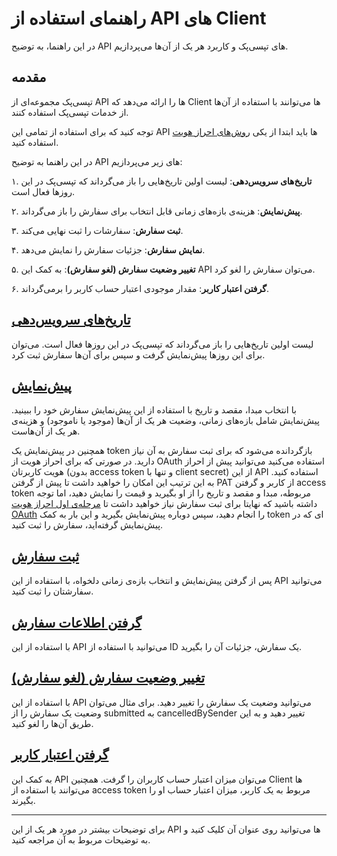 # راهنمای استفاده از API های Client

در این راهنما، به توضیح
API
های تپسی‌پک و کاربرد هر یک از آن‌ها می‌پردازیم.

## مقدمه

تپسی‌پک مجموعه‌ای از
API
ها را ارائه می‌دهد که
Client
ها می‌توانند با استفاده از آن‌ها از خدمات تپسی‌پک استفاده کنند.

توجه کنید که برای استفاده از تمامی این
API
ها باید ابتدا از یکی 
[روش‌های احراز هویت](./authorization/README.fa.md)
استفاده کنید.

در این راهنما به توضیح
API
های زیر می‌پردازیم:

۱. **تاریخ‌های سرویس‌دهی**:
لیست اولین تاریخ‌هایی را باز می‌گرداند که تپسی‌پک در این روزها فعال است.

۲. **پیش‌نمایش**: 
هزینه‌ی بازه‌های زمانی قابل انتخاب برای سفارش را باز می‌گرداند.

۳. **ثبت سفارش**: 
سفارشات را ثبت نهایی می‌کند.

۴. **نمایش سفارش**:
جزئیات سفارش را نمایش می‌دهد.

۵. **تغییر وضعیت سفارش (لغو سفارش)**:
به کمک این
API
می‌توان سفارش را لغو کرد.

۶. **گرفتن اعتبار کاربر**:
مقدار موجودی اعتبار حساب کاربر را برمی‌گرداند.

## [تاریخ‌های سرویس‌دهی](time/README.fa.md#سرویس-تپسی‌پک-api-تاریخ‌های-سرویس‌دهی)

لیست اولین تاریخ‌هایی را باز می‌گرداند که تپسی‌پک در این روزها فعال است.
می‌توان برای این روزها پیش‌نمایش گرفت و سپس برای آن‌ها سفارش ثبت کرد.

## [پیش‌نمایش](order/README.fa.md#پیش‌نمایش)

با انتخاب مبدا، مقصد و تاریخ با استفاده از این
پیش‌نمایش سفارش خود را ببینید.
پیش‌نمایش شامل بازه‌های زمانی، وضعیت هر یک از آن‌ها
(موجود یا ناموجود)
و هزینه‌ی هر یک از آن‌هاست.

همچنین در پیش‌نمایش یک
token
بازگردانده می‌شود که برای ثبت سفارش به آن نیاز دارید.
در صورتی که برای احراز هویت از
OAuth
استفاده می‌کنید می‌توانید پیش از احراز هویت کاربرتان
(بدون
access token
و تنها با
client secret)
از این
API
استفاده کنید. به این ترتیب این امکان را خواهید داشت تا پیش از گرفتن 
PAT
از کاربر و گرفتن
access token 
مربوطه، مبدا و مقصد و تاریخ را از او بگیرید و قیمت را نمایش دهید، اما توجه داشته باشید که نهایتا برای ثبت سفارش نیاز خواهید داشت تا
[مرحله‌ی اول احراز هویت OAuth](../authorization/oauth/README.fa.md#۱-ساخت-personal-access-token-pat)
را انجام دهید، سپس دوباره پیش‌نمایش بگیرید و این بار به کمک
token
ای که در پیش‌نمایش گرفته‌اید، سفارش را ثبت کنید.


## [ثبت سفارش](order/README.fa.md#ثبت-سفارش)

پس از گرفتن پیش‌نمایش و انتخاب بازه‌ی زمانی دلخواه، با استفاده از این
API
می‌توانید سفارشتان را ثبت کنید.

## [گرفتن اطلاعات سفارش](order/README.fa.md#گرفتن-اطلاعات-سفارش)

با استفاده از این
API
می‌توانید با استفاده از
ID
یک سفارش، جزئيات آن را بگیرید.

## [تغییر وضعیت سفارش (لغو سفارش)](order/README.fa.md#تغییر-وضعیت-سفارش-لغو-سفارش)

با استفاده از این
API
می‌توانید وضعیت یک سفارش را تغییر دهید. برای مثال می‌توان وضعیت یک سفارش را از
submitted
به
cancelledBySender
تغییر دهید و به این طریق آن‌ها را لغو کنید.

## [گرفتن اعتبار کاربر](user/README.fa.md#)

به کمک این
API
می‌توان میزان اعتبار حساب کاربران را گرفت.
همچنین
Client
ها می‌توانند با استفاده از
access token
مربوط به یک کاربر، میزان اعتبار حساب او را بگیرند.

---

برای توضیحات بیشتر در مورد هر یک از این
API
ها می‌توانید روی عنوان آن کلیک کنید و به توضیحات مربوط به آن مراجعه کنید.
